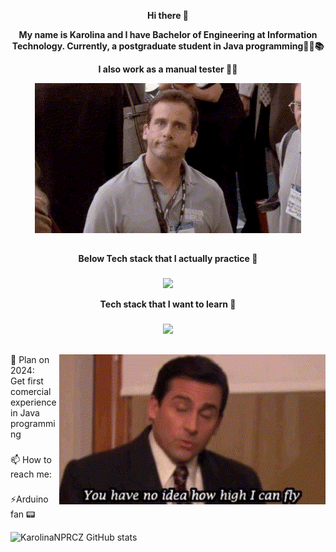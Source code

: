                      
<p align="center"><b>Hi there 👋</b></p>
<p align="center"><b>My name is Karolina and I have Bachelor of Engineering at Information Technology. Currently, a postgraduate student in Java programming👩‍🎓📚</b></p>
<p align="center"><b>I also work as a manual tester 🔎🐞</b></p>



<p align="center">
  <img src="GIF.gif" alt="animated" />
</p>

##

<p align="center"><b>Below Tech stack that I actually practice 🔭</b></p>

###

<p align="center">
  <a href="https://skillicons.dev">
    <img src="https://skillicons.dev/icons?i=docker,git,gradle,java,jenkins,linux,maven,mongodb,mysql,postgres,postman,spring" />
  </a>
</p>

<p align="center"><b>Tech stack that I want to learn 🌱</b></p>

###

<p align="center">
  <a href="https://skillicons.dev">
    <img src="https://skillicons.dev/icons?i=aws,kafka,kotlin,rabbitmq,react,redis&theme=light" />
  </a>
</p>  

##
  
<img align="right" src="scott.gif"  />

📆 Plan on 2024:  
Get first comercial experience in Java programming  

###

📫 How to reach me:

###

⚡Arduino fan 📟 

![KarolinaNPRCZ GitHub stats](https://github-readme-stats.vercel.app/api?username=KarolinaNPRCZ&show_icons=true&theme=nord)
<!--
**KarolinaNPRCZ/KarolinaNPRCZ** is a ✨ _special_ ✨ repository because its `README.md` (this file) appears on your GitHub profile.

Here are some ideas to get you started:

- 🔭 I’m currently working on ...
- 🌱 I’m currently learning ...
- 👯 I’m looking to collaborate on ...
- 🤔 I’m looking for help with ...
- 💬 Ask me about ...
-  ...
- 😄 Pronouns: ...
-  Fun fact: ...
-->
